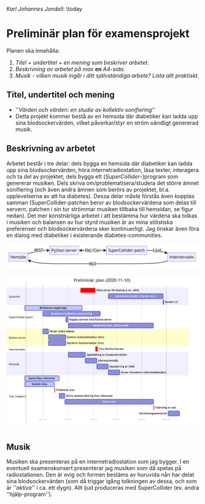 *Karl Johannes Jondell*: \today

# Preliminär plan för examensprojekt
Planen ska innehålla:

1. _Titel + undertitel + en mening som beskriver arbetet._
1. _Beskrivning av arbetet på max **en** A4-sida._
1. _Musik - vilken musik ingår i ditt självständiga arbete? Lista allt praktiskt._

## Titel, undertitel och mening
* ''_Värden och värden: en studie av kollektiv sonifiering_''
* Detta projekt kommer bestå av en hemsida där diabetiker kan ladda upp sina blodsockervärden, vilket påverkar/styr en ström oändligt genererad musik.

## Beskrivning av arbetet
Arbetet består i tre delar: dels bygga en hemsida där diabetiker kan ladda upp sina blodsockervärden, höra internetradiostation, läsa texter, interagera och ta del av projektet; dels bygga ett (*SuperCollider*-)program som genererar musiken. Dels skriva om/problematisera/studera det större ämnet sonifiering (och även andra ämnen som berörs av projektet, bl.a.  upplevelserna av att ha diabetes). Dessa delar måste förstås även kopplas samman (SuperCollider-patchen beror av blodsockervärdena som delas till servern; patchen i sin tur strömmar musiken tillbaka till hemsidan, se figur nedan). Det mer konstnärliga arbetet i att bestämma hur värdena ska tolkas i musiken och balansen av hur styrd musiken är av mina stilistiska preferenser och blodsockervärdena sker kontinuerligt. Jag önskar även föra en dialog med diabetiker i existerande diabetes-communities.

![Flödesdiagram av system](../../../media/flowchart.png)

![Gantt schema](../../../media/gantt.png)

## Musik
Musiken ska presenteras på en internetradiostation som jag bygger. I en eventuell examenskonsert presenterar jag musiken som då spelas på radiostationen. Den är evig och formen bestäms av huruvida nån har delat sina blodsockervärden (som då triggar igång tolkningen av dessa, och som är ''_aktiva_'' i ca. ett dygn). Allt ljud produceras med SuperCollider (ev. andra ''hjälp-program'').

